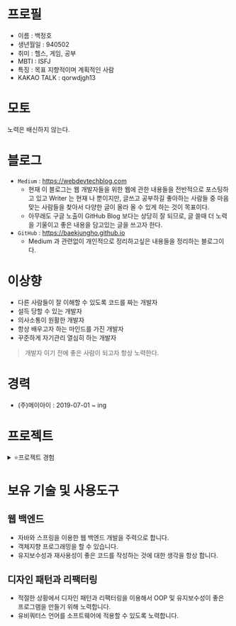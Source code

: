 # 프로필

- 이름 : 백정호
- 생년월일 : 940502
- 취미 : 헬스, 게임, 공부
- MBTI : ISFJ
- 특징 : 목표 지향적이며 계획적인 사람
- KAKAO TALK : qorwdjgh13

# 모토

노력은 배신하지 않는다.

# 블로그

- `Medium` : https://webdevtechblog.com
  - 현재 이 블로그는 웹 개발자들을 위한 웹에 관한 내용들을 전반적으로 포스팅하고 있고 Writer 는 현재 나 뿐이지만, 글쓰고 공부하길 좋아하는 사람들 중 마음 맞는 사람들을 찾아서 다양한 글이 올라 올 수 있게 하는 것이 목표이다.
  - 아무래도 구글 노출이 GitHub Blog 보다는 상당히 잘 되므로, 글 쓸때 더 노력을 기울이고 좋은 내용을 담고있는 글을 쓰고자 한다.
- `GitHub` : https://baekjungho.github.io
  - Medium 과 관련없이 개인적으로 정리하고싶은 내용들을 정리하는 블로그이다.

# 이상향

- 다른 사람들이 잘 이해할 수 있도록 코드를 짜는 개발자
- 설득 당할 수 있는 개발자
- 의사소통이 원활한 개발자
- 항상 배우고자 하는 마인드를 가진 개발자
- 꾸준하게 자기관리 열심히 하는 개발자

> 개발자 이기 전에 좋은 사람이 되고자 항상 노력한다.

# 경력

- (주)메이아이 : 2019-07-01 ~ ing

# 프로젝트

<details>
  <summary>⭐프로젝트 경험</summary>
  </br>
  <details>
    <summary>🌃(주)메이아이 : 2019-07-01 ~ ing</summary>
    </br>
    <details>
      <summary>📌CMS 관리(2019-07.01 ~ 2019-08-31)</summary>
      </br>
      <p>Spring Boot 1.5.4 (using JDK 1.7, Spring Framework 4.3.9 RELEASE or above</p>
    </details>
    <details>
      <summary>📌대전 동구청 홈페이지 개발(2019-09-01 ~ 2019-12-31)</summary>
      </br>
      <p>민원사무편람(관리자, 사용자)</p>
      <p>만족도조사(사용자)</p>
      <p>날씨, 미세먼지 공공 API</p>
      <p>사전정보공개(관리자, 사용자)</p>
      <p>정책실명제(관리자, 사용자)</p>
      <p>단체예약(관리자, 사용자)</p>
      <p>약수터안내(관리자, 사용자)</p>
      <p>예산서공개(관리자, 사용자)</p>
      <p>설문조사(관리자, 사용자) 추가 개발</p>
      <p>메인게시판연계(JSON)</p>
      <p>팝업관리(JSON)</p>
      <p>썸네일 생성해서 JSP에 출력(DB에서 긁어오지 않고 파일로 출력)</p>
      <p>관광명소 수정</p>
      <p>일정관리</p>
      <p>스크래핑(크롤링)을 통한 IFRAME 관리</p>
      <p>중점관리대상사업현황(관리자, 사용자)</p>
      <p>DataBase Migration</p>
      <p>감리문서 작성</p>
    </details>
    <details>
      <summary>📌한국 조폐공사 수정사항 관리</summary>
      </br>
      <p>수정사항</p>
    </details>
    <details>
      <summary>📌공주대학교 홈페이지 개편(2020-01-01 ~ 2020-04-10)</summary>
      </br>
      <p>대학 대표 조직도, 직원관리 개발(관리자, 사용자)</p>
      <p>대학 학과 조직도, 직원관리, 교수관리 개발(관리자, 사용자)</p>
      <p>대용량 파일 첨부 솔루션(nero, AtwoM 회사) 붙이기</p>
      <p>규정집/학칙 PDF 관리 개발(관리자, 사용자)</p>
      <p>시설물 신청 관리(관리자, 사용자)</p>
      <p>무료버스 관리(관리자, 사용자)</p>
      <p>단과대 메인, 서브 레이아웃 작업</p>
      <p>단과대 메인 페이지 작업(팝업, 공지, 일정 비동기로 출력)</p>
      <p>DataBase Migration</p>
    </details>
    <details>
      <summary>📌명랑핫도그 국문/영문 서버 분리(2020-04-15)</summary>
      </br>
      <p>명랑핫도그 국문/영문 서버 분리</p>
    </details>
    <details>
      <summary>📌보령시청 긴급재난지원금 신청 개발(2020-04-20 ~ 2020-05-20)</summary>
      </br>
      <p>보령시청 긴급재난지원금 신청 개발</p>
    </details>
    <details>
      <summary>📌CMS 리팩터링(2020-05-21 ~ 2020-06-04)</summary>
      </br>
      <p>CMS 리팩터링</p>
    </details>
    <details>
      <summary>📌소상공인 확인서 발급 시스템 구축(2020-06-15 ~ 2020-09-31)</summary>
      </br>
      <p>내부 DB 의 직원 정보 테이블을 이용한 로그인 연동</p>
      <p>Jeus8 의 app 에 소스 배포</p>
      <p>개인정보이력 AOP 구현</p>
      <p>SMS 문자 발송 AOP 와 Scheduler 구현</p>
      <p>내부 DB 와 연계해서, 자체 DB 에 개인정보 최신화</p>
      <p>권한 처리</p>
      <p>엑셀다운로드</p>
      <p>본인인증</p>
      <p>SSO 연계</p>
      <p>내부 공통사업관리 모듈 연계(파일공통다운로드, 인증이력)</p>
      <p>반려이력, 유효기간연장이력, 발급이력 관리</p>
      <p>센터별 발급 통계 현황 구현</p>
      <p>게시판 메인 레이아웃에 붙이기</p>
    </details>
    <details>
      <summary>📌디자인시안 관리 프로그램 개발(2020-10-01 ~ 2020-10-10)</summary>
      </br>
      <p>디자인시안 관리 프로그램 개발</p>
    </details>
    <details>
      <summary>📌수자원공사 단비톡톡 추가 개발 및 기능 개선(2020-10-11 ~ 2020-11-15)</summary>
      </br>
      <p>회원가입</p>
      <p>회원정보수정</p>
      <p>아이디/비밀번호 찾기</p>
      <p>휴면상태해제처리</p>
      <p>비밀번호변경</p>
      <p>비밀번호초기화</p>
      <p>회원탈퇴</p>
      <p>마일리지 적립</p>
      <p>마일리지 차감</p>
      <p>엑셀 데이터 업로드</p>
      <p>마일리지 적립한도</p>
      <p>마일리지 상품 구매</p>
      <p>협력을 "마일리지 적립과 차감" 으로 보고 역할을 "마일리지 적립", "마일리지 차감" 으로 분리. 역할은 곧 책임을 암시. 적립과 차감 조건이 여러개여서, 각 조건에 따라 다르게 동작해야 하므로 전략 패턴을 이용하여 문제 해결.</p>
      <p>알림 서비스(SMS, EMAIL)</p>
      <p>본인인증</p>
      <p>설문조사 통계 엑셀 다운로드</p>
      <p>SSO 연계</p>
      <p>DataBase Migration</p>
    </details>
    <details>
      <summary>📌여성인재 DB 관리 시스템 개발(2020-11-15 ~ 2020-12-31)</summary>
      </br>
      <p>직종관리</p>
      <p>전문분야관리</p>
      <p>회원관리</p>
      <p>통계</p>
    </details>
    <details>
      <summary>📌소상공인 지식나눔터 개발(2020-12-15 ~ 2021-02-01)</summary>
      </br>
      <p>전체적인 테이블 설계</p>
      <p>동영상 관리</p>
      <p>더보기 모듈 개발</p>
      <p>다형성, DIP, OCP, SRP 를 최대한 지키기 위해서 노력. 해당 모듈을 설계한 후 다형성과 연관지어 블로그 : https://baekjungho.github.io/oop-polymorphism/ 에 정리</p>
      <p>관리자 채널 관리</p>
      <p>통계</p>
      <p>통합검색(채널, 영상 추가)</p>
    </details>
  </details>
</details>

# 보유 기술 및 사용도구

## 웹 백엔드

- 자바와 스프링을 이용한 웹 백엔드 개발을 주력으로 합니다.
- 객체지향 프로그래밍을 할 수 있습니다.
- 유지보수성과 재사용성이 좋은 코드를 작성하는 것에 대한 생각을 항상 합니다.

## 디자인 패턴과 리팩터링

- 적절한 상황에서 디자인 패턴과 리팩터링을 이용해서 OOP 및 유지보수성이 좋은 프로그램을 만들기 위해 노력합니다.
- 유비쿼터스 언어를 소프트웨어에 적용할 수 있도록 노력합니다.

